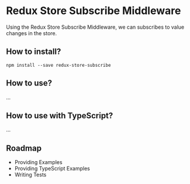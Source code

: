 # Redux Store Subscribe Middleware

Using the Redux Store Subscribe Middleware, we can subscribes to value changes in the store.

## How to install?

    npm install --save redux-store-subscribe

## How to use?

...

## How to use with TypeScript?

...

## Roadmap

- Providing Examples
- Providing TypeScript Examples
- Writing Tests
